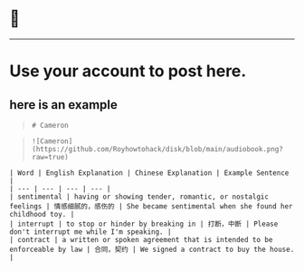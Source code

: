 # 🦁️
---
# Use your account to post here. 
## here is an example
> ```# Cameron```

> ```![Cameron](https://github.com/Royhowtohack/disk/blob/main/audiobook.png?raw=true)```

> 
``` 
| Word | English Explanation | Chinese Explanation | Example Sentence |
| --- | --- | --- | --- |
| sentimental | having or showing tender, romantic, or nostalgic feelings | 情感细腻的，感伤的 | She became sentimental when she found her childhood toy. |
| interrupt | to stop or hinder by breaking in | 打断，中断 | Please don't interrupt me while I'm speaking. |
| contract | a written or spoken agreement that is intended to be enforceable by law | 合同，契约 | We signed a contract to buy the house. | 
```